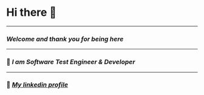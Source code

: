 # Hi there 👋
***
### *Welcome and thank you for being here*
***
### 🔭 *I am Software Test Engineer & Developer*
***
### 💬 *[My linkedin profile](https://linkedin.com/in/melihanilaydin)*
<!--
**melolu/melolu** is a ✨ _special_ ✨ repository because its `README.md` (this file) appears on your GitHub profile.

Here are some ideas to get you started:

- 🔭 I’m currently working on ...
- 🌱 I’m currently learning ...
- 👯 I’m looking to collaborate on ...
- 🤔 I’m looking for help with ...
- 💬 Ask me about ...
- 📫 How to reach me: ...
- 😄 Pronouns: ...
- ⚡ Fun fact: ...
-->
